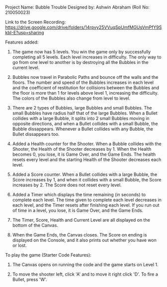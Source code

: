 Project Name: Bubble Trouble
Designed by: Ashwin Abraham (Roll No: 210050023)


Link to the Screen Recording: https://drive.google.com/drive/folders/14rpvy25VVuqSpUmfMGUsVmPfY9SkbI-E?usp=sharing


Features added:

1. The game now has 5 levels. You win the game only by successfully completing all 5 levels. Each level increases
   in difficulty. The only way to go from one level to another is by destroying all the Bubbles in the current
   level.

2. Bubbles now travel in Parabolic Paths and bounce off the walls and the floors. The number and speed of the 
   Bubbles increases in each level and the coefficient of restitution for collisions between the Bubbles and the
   floor is more than 1 for levels above level 1, increasing the difficulty. The colors of the Bubbles
   also change from level to level.

3. There are 2 types of Bubbles, large Bubbles and small Bubbles. The small Bubbles have radius half that of the 
   large Bubbles. When a Bullet collides with a large Bubble, it splits into 2 small Bubbles moving in opposite 
   directions, and when a Bullet collides with a small Bubble, the Bubble dissappears. Whenever a Bullet collides 
   with any Bubble, the Bullet dissappears too.

4. Added a Health counter for the Shooter. When a Bubble collides with the Shooter, the Health of the Shooter 
   decreases by 1. When the Health becomes 0, you lose, it is Game Over, and the Game Ends. The health resets 
   every level and the starting Health of the Shooter decreases each level.

5. Added a Score counter. When a Bullet collides with a large Bubble, the Score increases by 1, and when it 
   collides with a small Bubble, the Score increases by 2. The Score does not reset every level.

6. Added a Timer which displays the time remaining (in seconds) to complete each level. The time given to complete
   each level decreases in each level, and the Timer resets after finishing each level. If you run out of time in a
   level, you lose, it is Game Over, and the Game Ends.

7. The Timer, Score, Health and Current Level are all displayed on the bottom of the Canvas.

8. When the Game Ends, the Canvas closes. The Score on ending is displayed on the Console, and it also prints 
   out whether you have won or lost.


To play the game (Starter Code Features):

1. The Canvas opens on running the code and the game starts on Level 1.

2. To move the shooter left, click 'A' and to move it right click 'D'. To fire a Bullet, press 'W'.
